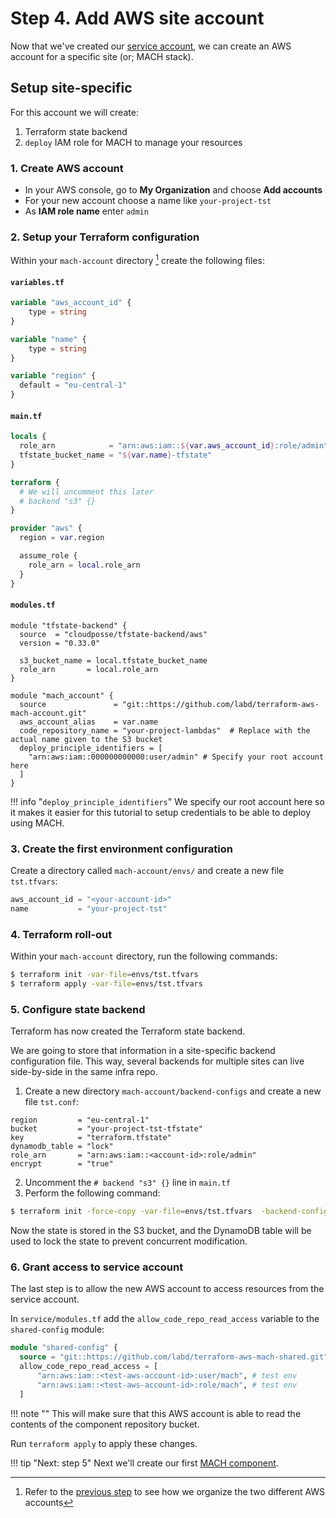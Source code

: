 # Step 4. Add AWS site account

Now that we've created our [service account](./step-3-setup-aws-services.md), we can create an AWS account for a specific site (or; MACH stack).

## Setup site-specific

For this account we will create:

1. Terraform state backend
2. `deploy` IAM role for MACH to manage your resources

### 1. Create AWS account

- In your AWS console, go to **My Organization** and choose **Add accounts**
- For your new account choose a name like `your-project-tst`
- As **IAM role name** enter `admin`
  
### 2. Setup your Terraform configuration

Within your `mach-account` directory [^1] create the following files:

#### `variables.tf`

```terraform
variable "aws_account_id" {
    type = string
}

variable "name" {
    type = string
}

variable "region" {
  default = "eu-central-1"
}
```

#### `main.tf`

```terraform
locals {
  role_arn            = "arn:aws:iam::${var.aws_account_id}:role/admin"
  tfstate_bucket_name = "${var.name}-tfstate"
}

terraform {
  # We will uncomment this later
  # backend "s3" {}
}

provider "aws" {
  region = var.region

  assume_role {
    role_arn = local.role_arn
  }
}
```

#### `modules.tf`

```
module "tfstate-backend" {
  source  = "cloudposse/tfstate-backend/aws"
  version = "0.33.0"

  s3_bucket_name = local.tfstate_bucket_name
  role_arn       = local.role_arn
}

module "mach_account" {
  source               = "git::https://github.com/labd/terraform-aws-mach-account.git"
  aws_account_alias    = var.name
  code_repository_name = "your-project-lambdas"  # Replace with the actual name given to the S3 bucket
  deploy_principle_identifiers = [
    "arn:aws:iam::000000000000:user/admin" # Specify your root account here
  ]
}
```

!!! info "`deploy_principle_identifiers`"
    We specify our root account here so it makes it easier for this tutorial to setup credentials to be able to deploy using MACH.

### 3. Create the first environment configuration

Create a directory called `mach-account/envs/` and create a new file `tst.tfvars`:

```terraform
aws_account_id = "<your-account-id>"
name           = "your-project-tst"
```

### 4. Terraform roll-out

Within your `mach-account` directory, run the following commands:
```bash
$ terraform init -var-file=envs/tst.tfvars 
$ terraform apply -var-file=envs/tst.tfvars 
```

### 5. Configure state backend

Terraform has now created the Terraform state backend.

We are going to store that information in a site-specific backend configuration file. This way, several backends for multiple sites can live side-by-side in the same infra repo.

1. Create a new directory `mach-account/backend-configs` and create a new file `tst.conf`:
```
region         = "eu-central-1"
bucket         = "your-project-tst-tfstate"
key            = "terraform.tfstate"
dynamodb_table = "lock"
role_arn       = "arn:aws:iam::<account-id>:role/admin"
encrypt        = "true"
```
2. Uncomment the `# backend "s3" {}` line in `main.tf`
3. Perform the following command:
```bash
$ terraform init -force-copy -var-file=envs/tst.tfvars  -backend-config=backend-configs/tst.conf 
```
Now the state is stored in the S3 bucket, and the DynamoDB table will be used to lock the state to prevent concurrent modification.

### 6. Grant access to service account

The last step is to allow the new AWS account to access resources from the service account.

In `service/modules.tf` add the `allow_code_repo_read_access` variable to the `shared-config` module:

```terraform
module "shared-config" {
  source = "git::https://github.com/labd/terraform-aws-mach-shared.git"
  allow_code_repo_read_access = [
      "arn:aws:iam::<test-aws-account-id>:user/mach", # test env
      "arn:aws:iam::<test-aws-account-id>:role/mach", # test env
  ]
```

!!! note ""
    This will make sure that this AWS account is able to read the contents of the component repository bucket.

Run `terraform apply` to apply these changes.

!!! tip "Next: step 5"
    Next we'll create our first [MACH component](./step-5-create-component.md).


[^1]: Refer to the [previous step](./step-3-setup-aws-services.md#2-setup-your-terraform-configuration) to see how we organize the two different AWS accounts

